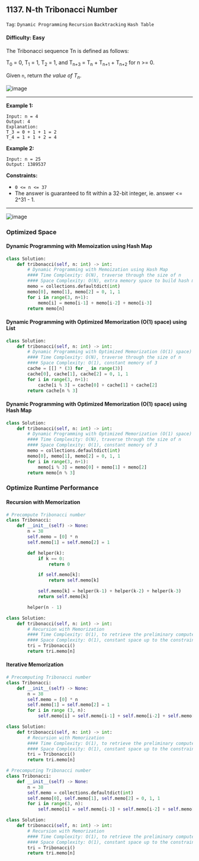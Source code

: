 ## 1137. N-th Tribonacci Number

```Tag```: ```Dynamic Programming``` ```Recursion``` ```Backtracking``` ```Hash Table```

#### Difficulty: Easy

The Tribonacci sequence Tn is defined as follows: 

T<sub>0</sub> = 0, T<sub>1</sub> = 1, T<sub>2</sub> = 1, and T<sub>n+3</sub> = T<sub>n</sub> + T<sub>n+1</sub> + T<sub>n+2</sub> for n >= 0.

Given ```n```, return _the value of T<sub>n</sub>_.

![image](https://user-images.githubusercontent.com/35042430/215408044-3d540d06-efba-4207-9746-dd48893fa4a0.png)

---

__Example 1:__
```
Input: n = 4
Output: 4
Explanation:
T_3 = 0 + 1 + 1 = 2
T_4 = 1 + 1 + 2 = 4
```

__Example 2:__
```
Input: n = 25
Output: 1389537
```

__Constraints:__

- ```0 <= n <= 37```
- The answer is guaranteed to fit within a 32-bit integer, ie. answer <= 2^31 - 1.

---

![image](https://leetcode.com/problems/n-th-tribonacci-number/solutions/348243/Figures/1137/methods.png)

### Optimized Space

#### Dynamic Programming with Memoization using Hash Map

```Python
class Solution:
    def tribonacci(self, n: int) -> int:
        # Dynamic Programming with Memoization using Hash Map
        #### Time Complexity: O(N), traverse through the size of n
        #### Space Complexity: O(N), extra memory space to build hash map up to n numbers
        memo = collections.defaultdict(int)
        memo[0], memo[1], memo[2] = 0, 1, 1
        for i in range(3, n+1):
            memo[i] = memo[i-1] + memo[i-2] + memo[i-3]
        return memo[n]
```

#### Dynamic Programming with Optimized Memorization (O(1) space) using List 

```Python
class Solution:
    def tribonacci(self, n: int) -> int:
        # Dynamic Programming with Optimized Memorization (O(1) space) using List 
        #### Time Complexity: O(N), traverse through the size of n
        #### Space Complexity: O(1), constant memory of 3 
        cache = [[] * (3) for _ in range(3)]
        cache[0], cache[1], cache[2] = 0, 1, 1
        for i in range(3, n+1):
            cache[i % 3] = cache[0] + cache[1] + cache[2]
        return cache[n % 3]
```

#### Dynamic Programming with Optimized Memorization (O(1) space) using Hash Map 

```Python
class Solution:
    def tribonacci(self, n: int) -> int:
        # Dynamic Programming with Optimized Memorization (O(1) space) using Hash Map
        #### Time Complexity: O(N), traverse through the size of n
        #### Space Complexity: O(1), constant memory of 3 
        memo = collections.defaultdict(int)
        memo[0], memo[1], memo[2] = 0, 1, 1
        for i in range(3, n+1):
            memo[i % 3] = memo[0] + memo[1] + memo[2]
        return memo[n % 3]
```

### Optimize Runtime Performance

#### Recursion with Memorization

```Python
# Precompute Tribonacci number
class Tribonacci:
    def __init__(self) -> None:
        n = 38
        self.memo = [0] * n
        self.memo[1] = self.memo[2] = 1

        def helper(k):
            if k == 0:
                return 0

            if self.memo[k]:
                return self.memo[k]

            self.memo[k] = helper(k-1) + helper(k-2) + helper(k-3)
            return self.memo[k]

        helper(n - 1)

class Solution:
    def tribonacci(self, n: int) -> int:
        # Recursion with Memorization
        #### Time Complexity: O(1), to retrieve the preliminary computed Tribonacci number
        #### Space Complexity: O(1), constant space up to the constraint
        tri = Tribonacci()
        return tri.memo[n]
```

#### Iterative Memorization

```Python
# Precomputing Tribonacci number
class Tribonacci:
    def __init__(self) -> None:
        n = 38
        self.memo = [0] * n
        self.memo[1] = self.memo[2] = 1
        for i in range (3, n):
            self.memo[i] = self.memo[i-1] + self.memo[i-2] + self.memo[i-3]

class Solution:
    def tribonacci(self, n: int) -> int:
        # Recursion with Memorization
        #### Time Complexity: O(1), to retrieve the preliminary computed Tribonacci number
        #### Space Complexity: O(1), constant space up to the constraint
        tri = Tribonacci()
        return tri.memo[n]
```

```Python
# Precomputing Tribonacci number
class Tribonacci:
    def __init__(self) -> None:
        n = 38
        self.memo = collections.defaultdict(int)
        self.memo[0], self.memo[1], self.memo[2] = 0, 1, 1
        for i in range(3, n):
            self.memo[i] = self.memo[i-3] + self.memo[i-2] + self.memo[i-1]

class Solution:
    def tribonacci(self, n: int) -> int:
        # Recursion with Memorization
        #### Time Complexity: O(1), to retrieve the preliminary computed Tribonacci number
        #### Space Complexity: O(1), constant space up to the constraint
        tri = Tribonacci()
        return tri.memo[n]
```
